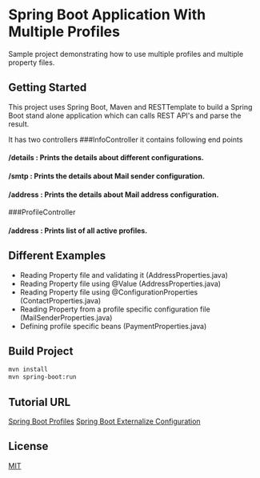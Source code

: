 
# Spring Boot Application With Multiple Profiles

Sample project demonstrating how to use multiple profiles and multiple property files.

## Getting Started

This project uses Spring Boot, Maven and RESTTemplate to build a Spring Boot stand alone application which can calls REST API's and parse the result.

It has two controllers
###InfoController
it contains following end points
#### /details : Prints the details about different configurations.
#### /smtp    : Prints the details about Mail sender configuration.
#### /address : Prints the details about Mail address configuration.
###ProfileController
#### /address : Prints list of all active profiles.


## Different Examples

- Reading Property file and validating it (AddressProperties.java)
- Reading Property file using @Value (AddressProperties.java)
- Reading Property file using @ConfigurationProperties (ContactProperties.java)
- Reading Property from a profile specific configuration file (MailSenderProperties.java)
- Defining profile specific beans (PaymentProperties.java)


## Build Project

```sh
mvn install
mvn spring-boot:run
```


## Tutorial URL

[Spring Boot Profiles](https://www.bootng.com/2020/05/spring-boot-profile-example-details.html)
[Spring Boot Externalize Configuration](https://www.bootng.com/2020/05/spring-boot-externalizing-configuration.html)



## License
[MIT](LICENSE)
